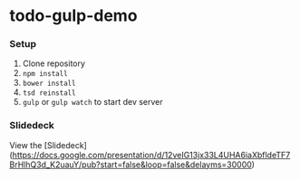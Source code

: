 # todo-gulp-demo

### Setup
1. Clone repository
2. ```npm install```
3. ```bower install```
4. ```tsd reinstall```
5. ```gulp``` or ```gulp watch``` to start dev server

### Slidedeck
View the [Slidedeck] (https://docs.google.com/presentation/d/12veIG13jx33L4UHA6iaXbfldeTF7BrHlhQ3d_K2uauY/pub?start=false&loop=false&delayms=30000)
